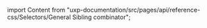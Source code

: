 
import Content from "uxp-documentation/src/pages/api/reference-css/Selectors/General Sibling combinator";

<Content query="product=xd"/>
